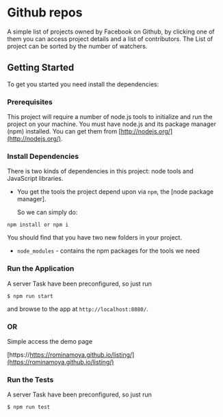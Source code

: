 Github repos
===================

 A simple list of projects owned by Facebook on Github, by clicking one of them you can access project details and a list of contributors. The List of project can be sorted by the number of watchers.

## Getting Started

To get you started you need install the dependencies:

### Prerequisites


This project will require a number of node.js tools to initialize and run the project on your machine. You must have node.js and its package manager (npm) installed.  You can get them from [http://nodejs.org/](http://nodejs.org/).

### Install Dependencies

There is two kinds of dependencies in this project: node tools and JavaScript libraries.

* You get the tools the project depend upon via `npm`, the [node package manager].

  So we can simply do:

```
npm install or npm i
```
 You should find that you have two new folders in your project.

* `node_modules` - contains the npm packages for the tools we need


### Run the Application

A server Task have been preconfigured, so just run

```
$ npm run start
```
and  browse to the app at `http://localhost:8080/`.

### OR

Simple access the demo page

[https://https://rominamoya.github.io/listing/](https://rominamoya.github.io/listing/)

### Run the Tests

A server Task have been preconfigured, so just run

```
$ npm run test
```


